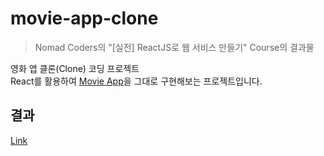 # movie-app-clone

> Nomad Coders의 "[실전] ReactJS로 웹 서비스 만들기" Course의 결과물

영화 앱 클론(Clone) 코딩 프로젝트  
React를 활용하여 [Movie App](https://dribbble.com/shots/2442798-Movie-Application/attachments/475341)을 그대로 구현해보는 프로젝트입니다.

## 결과

[Link](https://candypoplatte.github.io/movie-app-clone/)